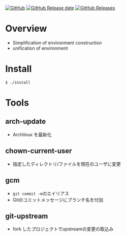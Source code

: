 <a href="LICENSE" alt="MIT License"><img alt="GitHub" src="https://img.shields.io/github/license/toshiki670/dotfiles?style=flat-square"></a>
<a href="https://github.com/toshiki670/dotfiles/releases"><img alt="GitHub Release date" src="https://img.shields.io/github/release-date/toshiki670/dotfiles?style=flat-square"></a>
<a href="https://github.com/toshiki670/dotfiles/releases"><img alt="GitHub Releases" src="https://img.shields.io/github/v/tag/toshiki670/dotfiles?label=release&style=flat-square"></a>

# Overview
- Simplification of environment construction
- unification of environment

# Install
`$ ./install`

# Tools
## arch-update
- Archlinux を最新化

## chown-current-user
- 指定したディレクトリ/ファイルを現在のユーザに変更

## gcm
- `git commit -m`のエイリアス
- Gitのコミットメッセージにブランチ名を付加

## git-upstream
- fork したプロジェクトでupstreamの変更の取込み
